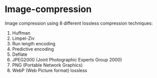 # Image-compression
Image compression using 8 different lossless compression techniques:
1) Huffman
2) Limpel-Ziv
3) Run length encoding
4) Predictive encoding
5) Deflate
6) JPEG2000 (Joint Photographic Experts Group 2000)
7) PNG (Portable Network Graphics)
8) WebP (Web Picture format) lossless
